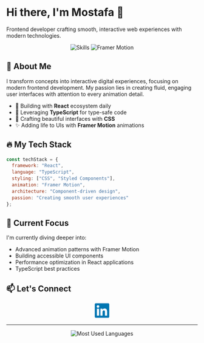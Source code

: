 # Hi there, I'm Mostafa 👋

Frontend developer crafting smooth, interactive web experiences with modern technologies.


<p align="center">
  <img src="https://skillicons.dev/icons?i=react,typescript,css,nextjs" alt="Skills" />
  <img src="https://framerusercontent.com/images/48ha9ZR9oZQGQ6gZ8YUfElP3T0A.png" width="50" height="50" alt="Framer Motion" />

</p>


## 💫 About Me

I transform concepts into interactive digital experiences, focusing on modern frontend development. My passion lies in creating fluid, engaging user interfaces with attention to every animation detail.

- 🚀 Building with **React** ecosystem daily
- 📘 Leveraging **TypeScript** for type-safe code
- 💅 Crafting beautiful interfaces with **CSS**
- ✨ Adding life to UIs with **Framer Motion** animations

## 🔥 My Tech Stack

```jsx
const techStack = {
  framework: "React",
  language: "TypeScript",
  styling: ["CSS", "Styled Components"],
  animation: "Framer Motion",
  architecture: "Component-driven design",
  passion: "Creating smooth user experiences"
};
```

## 🎯 Current Focus

I'm currently diving deeper into:

- Advanced animation patterns with Framer Motion
- Building accessible UI components
- Performance optimization in React applications
- TypeScript best practices

## 📫 Let's Connect

<p align="center">
  <a href="https://www.linkedin.com/in/mostafa-el-issati-8a41892a3/">
    <img src="https://github.com/devicons/devicon/blob/master/icons/linkedin/linkedin-original.svg" width="40" height="40" alt="LinkedIn" />
  </a>
</p>

---

<div align="center">
  <img src="https://github-readme-stats.vercel.app/api/top-langs/?username=CandleLearner-M&layout=compact&theme=tokyonight" alt="Most Used Languages" />
</div>
